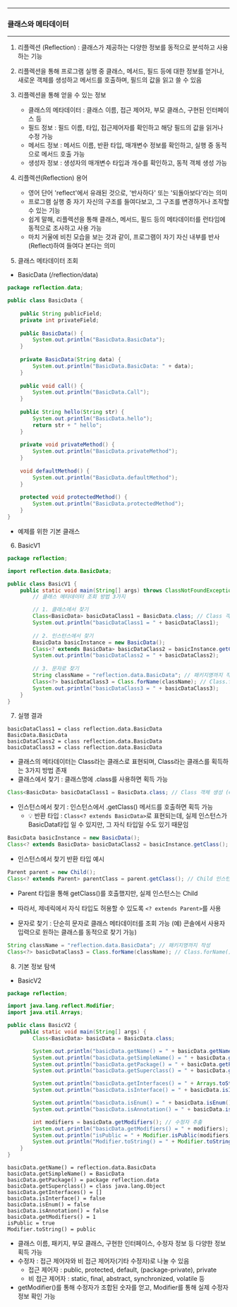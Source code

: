 -----
### 클래스와 메타데이터
-----
1. 리플렉션 (Reflection) : 클래스가 제공하는 다양한 정보를 동적으로 분석하고 사용하는 기능
2. 리플렉션을 통해 프로그램 실행 중 클래스, 메서드, 필드 등에 대한 정보를 얻거나, 새로운 객체를 생성하고 메서드를 호출하며, 필드의 값을 읽고 쓸 수 있음
3. 리플렉션을 통해 얻을 수 있는 정보
   - 클래스의 메타데이터 : 클래스 이름, 접근 제어자, 부모 클래스, 구현된 인터페이스 등
   - 필드 정보 : 필드 이름, 타입, 접근제어자를 확인하고 해당 필드의 값을 읽거나 수정 가능
   - 메서드 정보 : 메서드 이름, 반환 타입, 매개변수 정보를 확인하고, 실행 중 동적으로 메서드 호출 가능
   - 생성자 정보 : 생성자의 매개변수 타입과 개수를 확인하고, 동적 객체 생성 가능

4. 리플렉션(Reflection) 용어
   - 영어 단어 'reflect'에서 유래된 것으로, '반사하다' 또는 '되돌아보다'라는 의미
   - 프로그램 실행 중 자기 자신의 구조를 들여다보고, 그 구조를 변경하거나 조작할 수 있는 기능
   - 쉽게 말해, 리플렉션을 통해 클래스, 메서드, 필드 등의 메타데이터를 런타임에 동적으로 조사하고 사용 가능
   - 마치 거울에 비친 모습을 보는 것과 같이, 프로그램이 자기 자신 내부를 반사(Reflect)하여 들여다 본다는 의미

5. 클래스 메타데이터 조회
  - BasicData (/reflection/data)
```java
package reflection.data;

public class BasicData {
    
    public String publicField;
    private int privateField;
    
    public BasicData() {
        System.out.println("BasicData.BasicData");
    }
    
    private BasicData(String data) {
        System.out.println("BasicData.BasicData: " + data);
    }
    
    public void call() {
        System.out.println("BasicData.Call");
    }
    
    public String hello(String str) {
        System.out.println("BasicData.hello");
        return str + " hello";
    }
    
    private void privateMethod() {
        System.out.println("BasicData.privateMethod");
    }
    
    void defaultMethod() {
        System.out.println("BasicData.defaultMethod");
    }
    
    protected void protectedMethod() {
        System.out.println("BasicData.protectedMethod");
    }
}
```
  - 예제를 위한 기본 클래스

6. BasicV1
```java
package reflection;

import reflection.data.BasicData;

public class BasicV1 {
    public static void main(String[] args) throws ClassNotFoundException {
        // 클래스 메타데이터 조회 방법 3가지

        // 1. 클래스에서 찾기
        Class<BasicData> basicDataClass1 = BasicData.class; // Class 객체 생성 (Class 정보 저장)
        System.out.println("basicDataClass1 = " + basicDataClass1);
        
        // 2. 인스턴스에서 찾기
        BasicData basicInstance = new BasicData();
        Class<? extends BasicData> basicDataClass2 = basicInstance.getClass(); // getClass() [BasicData와 그 자식까지 가능]
        System.out.println("basicDataClass2 = " + basicDataClass2);
        
        // 3. 문자로 찾기
        String className = "reflection.data.BasicData"; // 패키지명까지 작성
        Class<?> basicDataClass3 = Class.forName(className); // Class.forName() 메서드 사용
        System.out.println("basicDataClass3 = " + basicDataClass3);
    }
}
```

7. 실행 결과
```
basicDataClass1 = class reflection.data.BasicData
BasicData.BasicData
basicDataClass2 = class reflection.data.BasicData
basicDataClass3 = class reflection.data.BasicData
```

  - 클래스의 메타데이터는 Class라는 클래스로 표현되며, Class라는 클래스를 획득하는 3가지 방법 존재
  - 클래스에서 찾기 : 클래스명에 .class를 사용하면 획득 가능
```java
Class<BasicData> basicDataClass1 = BasicData.class; // Class 객체 생성 (Class 정보 저장)
```

  - 인스턴스에서 찾기 : 인스턴스에서 .getClass() 메서드를 호출하면 획득 가능
    + 💡 반환 타입 : ```Class<? extends BasicData>```로 표현되는데, 실제 인스턴스가 BasicData타입 일 수 있지만, 그 자식 타입일 수도 있기 때문임
```java
BasicData basicInstance = new BasicData();
Class<? extends BasicData> basicDataClass2 = basicInstance.getClass(); // getClass() [BasicData와 그 자식까지 가능]
```

  - 인스턴스에서 찾기 반환 타입 예시
```java
Parent parent = new Child();
Class<? extends Parent> parentClass = parent.getClass(); // Child 인스턴스 객체
```
  - Parent 타입을 통해 getClass()를 호출했지만, 실제 인스턴스는 Child
  - 따라서, 제네릭에서 자식 타입도 허용할 수 있도록 ```<? extends Parent>```를 사용

  - 문자로 찾기 : 단순히 문자로 클래스 메타데이터를 조회 가능 (예) 콘솔에서 사용자 입력으로 원하는 클래스를 동적으로 찾기 가능)
```java
String className = "reflection.data.BasicData"; // 패키지명까지 작성
Class<?> basicDataClass3 = Class.forName(className); // Class.forName() 메서드 사용
```

8. 기본 정보 탐색
  - BasicV2
```java
package reflection;

import java.lang.reflect.Modifier;
import java.util.Arrays;

public class BasicV2 {
    public static void main(String[] args) {
        Class<BasicData> basicData = BasicData.class;

        System.out.println("basicData.getName() = " + basicData.getName());
        System.out.println("basicData.getSimpleName() = " + basicData.getSimpleName()); // 클래스명만 추출
        System.out.println("basicData.getPackage() = " + basicData.getPackage()); // 패키지명만 추출
        System.out.println("basicData.getSuperclass() = " + basicData.getSuperclass()); // 부모 클래스

        System.out.println("basicData.getInterfaces() = " + Arrays.toString(basicData.getInterfaces())); // 인터페이스
        System.out.println("basicData.isInterface() = " + basicData.isInterface()); // 인터페이스 여부 확인

        System.out.println("basicData.isEnum() = " + basicData.isEnum()); // Enum 여부 확인
        System.out.println("basicData.isAnnotation() = " + basicData.isAnnotation()); // 애너테이션 여부 확인

        int modifiers = basicData.getModifiers(); // 수정자 추출
        System.out.println("basicData.getModifiers() = " + modifiers); // 수정자 추출 (int 형태)
        System.out.println("isPublic = " + Modifier.isPublic(modifiers)); // 수정자 Public 확인
        System.out.println("Modifier.toString() = " + Modifier.toString(modifiers)); // 문자열로 출력 (1 -> public)
    }
}
```
```
basicData.getName() = reflection.data.BasicData
basicData.getSimpleName() = BasicData
basicData.getPackage() = package reflection.data
basicData.getSuperclass() = class java.lang.Object
basicData.getInterfaces() = []
basicData.isInterface() = false
basicData.isEnum() = false
basicData.isAnnotation() = false
basicData.getModifiers() = 1
isPublic = true
Modifier.toString() = public
```

  - 클래스 이름, 패키지, 부모 클래스, 구현한 인터페이스, 수정자 정보 등 다양한 정보 획득 가능
  - 수정자 : 접근 제어자와 비 접근 제어자(기타 수정자)로 나눌 수 있음
    + 접근 제어자 : public, protected, default, (package-private), private
    + 비 접근 제어자 : static, final, abstract, synchronized, volatile 등
  - getModifier()를 통해 수정자가 조합된 숫자를 얻고, Modifier를 통해 실제 수정자 정보 확인 가능
